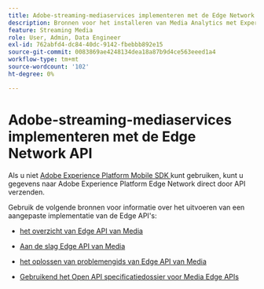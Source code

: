 ```yaml
---
title: Adobe-streaming-mediaservices implementeren met de Edge Network API
description: Bronnen voor het installeren van Media Analytics met Experience Platform Edge API.
feature: Streaming Media
role: User, Admin, Data Engineer
exl-id: 762abfd4-dc84-40dc-9142-fbebbb892e15
source-git-commit: 0083869ae4248134dea18a87b9d4ce563eeed1a4
workflow-type: tm+mt
source-wordcount: '102'
ht-degree: 0%

---
```


# Adobe-streaming-mediaservices implementeren met de Edge Network API

Als u niet [ Adobe Experience Platform Mobile SDK ](/help/implementation/edge/implementation-edge.md) kunt gebruiken, kunt u gegevens naar Adobe Experience Platform Edge Network direct door API verzenden.

Gebruik de volgende bronnen voor informatie over het uitvoeren van een aangepaste implementatie van de Edge API&#39;s:

* [ het overzicht van Edge API van Media ](https://developer.adobe.com/cja-apis/docs/endpoints/media-edge/)

* [ Aan de slag Edge API van Media ](https://developer.adobe.com/cja-apis/docs/endpoints/media-edge/getting-started/)

* [ het oplossen van problemengids van Edge API van Media ](https://developer.adobe.com/cja-apis/docs/endpoints/media-edge/troubleshooting/)

* [ Gebruikend het Open API specificatiedossier voor Media Edge APIs ](https://developer.adobe.com/data-collection-apis/docs/api/media-edge/)
